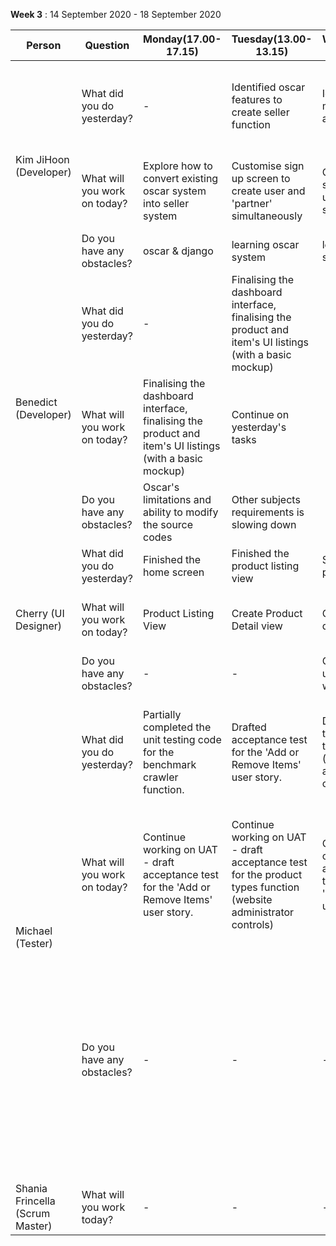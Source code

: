 **Week 3** :  14 September 2020 - 18 September 2020    

<table>
    <thead>
        <tr>
            <th>Person</th>
            <th>Question</th>
            <th>Monday(17.00-17.15)</th>
            <th>Tuesday(13.00-13.15)</th>
            <th>Wednesday(13.00-13.15)</th>
            <th>Thursday(13.00-13.15)</th>
            <th>Friday(13.00-13.15)</th>
        </tr>
    </thead>
    <tbody>
        <tr>
            <td rowspan=3>Kim JiHoon (Developer) </td>
            <td rowspan=1>What did you do yesterday?</td>
            <td>-</td>
            <td>Identified oscar features to create seller function</td>
            <td>Identified views and models related to account creation</td>
            <td>Forked relevant modules for account registration, creating custom form</td>
            <td>Created custom registration form that can register as partner simultaneously</td>
        </tr>
        <tr>
            <td rowspan=1>What will you work on today?</td>
            <td>Explore how to convert existing oscar system into seller system</td>
            <td>Customise sign up screen to create user and 'partner' simultaneously</td>
            <td>Customise sign up screen to create user and 'partner' simultaneously</td>
            <td>Add partner creation during registration process</td>
            <td>Check new database and finish features with dependency on DB</td>
        </tr>
        <tr>
            <td rowspan=1>Do you have any obstacles?</td>
            <td>oscar & django</td>
            <td>learning oscar system</td>
            <td>learning oscar system</td>
            <td>learning oscar & django</td>
            <td>learning oscar & django</td>
        </tr>
        <tr>
            <td rowspan=3>Benedict (Developer) </td>
            <td rowspan=1>What did you do yesterday?</td>
            <td>-</td>
            <td>Finalising the dashboard interface, finalising the product and item's UI listings (with a basic mockup)</td>
            <td></td>
            <td></td>
            <td></td>
        </tr>
        <tr>
            <td rowspan=1>What will you work on today?</td>
            <td>Finalising the dashboard interface, finalising the product and item's UI listings (with a basic mockup)</td>
            <td>Continue on yesterday's tasks</td>
            <td></td>
            <td></td>
            <td></td>
        </tr>
        <tr>
            <td rowspan=1>Do you have any obstacles?</td>
            <td>Oscar's limitations and ability to modify the source codes</td>
            <td>Other subjects requirements is slowing down</td>
            <td></td>
            <td></td>
            <td></td>
        </tr>
        <tr>
            <td rowspan=3>Cherry (UI Designer) </td>
            <td rowspan=1>What did you do yesterday?</td>
            <td>Finished the home screen </td>
            <td>Finished the product listing view</td>
            <td>Start creating product detail view</td>
            <td>Creating the product detail view</td>
            <td>Creating the product detail view</td>
        <tr>
            <td rowspan=1>What will you work on today?</td>
            <td>Product Listing View</td>
            <td>Create Product Detail view</td>
            <td>Continue product detail view</td>
            <td>Finishing up the product detail view</td>
            <td>Finishing the product detail view and create the shopping cart</td>
        </tr>
        <tr>
            <td rowspan=1>Do you have any obstacles?</td>
            <td>-</td>
            <td>-</td>
            <td>Confusion about using Django, took a while to fix issue</td>
            <td>Difficulties with bootstrap</td>
            <td>-</td>
            <td>-</td>
            <td></td>
            <td></td>
            <td></td>
            <td></td>
        </tr>
        <tr>
            <td rowspan=3>Michael (Tester) </td>
            <td rowspan=1>What did you do yesterday?</td>
             <td>Partially completed the unit testing code for the benchmark crawler function.</td>
            <td>Drafted acceptance test for the 'Add or Remove Items' user story.</td>
            <td>Drafted acceptance test for the product types function (website administrator controls).</td>
            <td>Drafted acceptance test for the 'List Items' and 'Items Category' user stories.</td>
            <td>Revised the unit testing code and included messages as tests may fail with frequent website updates.</td>
        </tr>
        <tr>
            <td rowspan=1>What will you work on today?</td>
            <td>Continue working on UAT - draft acceptance test for the 'Add or Remove Items' user story.</td>
            <td>Continue working on UAT - draft acceptance test for the product types function (website administrator controls)</td>
            <td>Continue working on UAT - draft acceptance test for the 'List Items' and 'Items Category' user stories.</td>
            <td>Extend the unit testing code for the benchmark crawler function.</td>
            <td>Push the benchmark crawler test files into the remote repository on GitHub and continue working on UAT.</td>
        </tr>
        <tr>
            <td rowspan=1>Do you have any obstacles? </td>
            <td>-</td>
            <td>-</td>
            <td>-</td>
            <td>Thought of integrating unit tests of django-oscar into the project but could not understand the code well.</td>
            <td>Not confident in using Git and its functions such as moving between branches, pushing to a specific branch, comitting files with different commit messages (this is not possible so decided to commit file by file).</td>
        </tr>
        <tr>
            <td rowspan=1>Shania Frincella (Scrum Master) </td>
            <td>What will you work today? </td>
            <td>-</td>
            <td>-</td>
            <td>-</td>
            <td>-</td>
            <td>-</td>
        </tr>
       </tbody>
</table>
